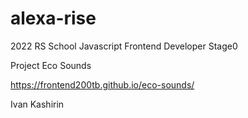 # alexa-rise

2022 RS School Javascript Frontend Developer Stage0

Project Eco Sounds

https://frontend200tb.github.io/eco-sounds/

Ivan Kashirin
